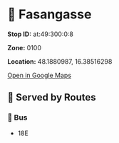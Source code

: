 # 🚉 Fasangasse


**Stop ID:** at:49:300:0:8

**Zone:** 0100

**Location:** 48.1880987, 16.38516298

[Open in Google Maps](https://www.google.com/maps?q=48.1880987,16.38516298)

## 🚆 Served by Routes

### 🚌 Bus
- 18E